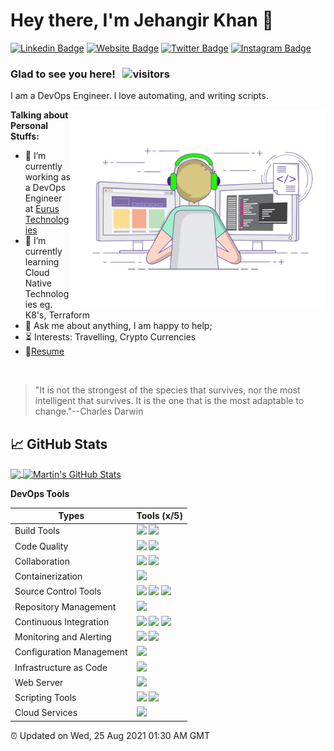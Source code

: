 # Hey there, I'm Jehangir Khan 👋

[![Linkedin Badge](https://img.shields.io/badge/-LinkedIn-0e76a8?style=flat-square&logo=Linkedin&logoColor=white)](https://linkedin.com/in/ijehangirkhan)
[![Website Badge](https://img.shields.io/badge/Website-3b5998?style=flat-square&logo=google-chrome&logoColor=white)](https://jehangirkhan.me)
[![Twitter Badge](https://img.shields.io/badge/-Twitter-00acee?style=flat-square&logo=Twitter&logoColor=white)](https://twitter.com/ijehangirkhan)
[![Instagram Badge](https://img.shields.io/badge/-Instagram-e4405f?style=flat-square&logo=Instagram&logoColor=white)](https://instagram.com/ijehangirkhan)

### Glad to see you here! &nbsp; ![visitors](https://visitor-badge.glitch.me/badge?page_id=ijehangirkhan.ijehangirkhan)

I am a DevOps Engineer. I love automating, and writing scripts.

<img align="right" alt="GIF" src="https://github.com/ijehangirkhan/ijehangirkhan/blob/main/coding.gif?raw=true" width="408" height="318" />

**Talking about Personal Stuffs:**

- 🏢 I’m currently working as a DevOps Engineer at [Eurus Technologies](https://www.eurustechnologies.com/)
- 🌱 I’m currently learning Cloud Native Technologies eg. K8's, Terraform
- 💬 Ask me about anything, I am happy to help;
- ⏳ Interests: Travelling, Crypto Currencies
- 📝[Resume](https://www.jehangirkhan.me)

</br>

> "It is not the strongest of the species that survives, nor the most intelligent that survives. It is the one that is the most adaptable to change."--Charles Darwin

## &#x1f4c8; GitHub Stats

<a href="https://github.com/ijehangirkhan/ijehangirkhan">
  <img align="center" src="https://github-readme-stats.vercel.app/api/top-langs/?username=ijehangirkhan&hide=java,html,tex&title_color=ffffff&text_color=c9cacc&icon_color=2bbc8a&bg_color=1d1f21&langs_count=3" />
</a>
<a href="https://github.com/ijehangirkhan/ijehangirkhan">
  <img align="center" src="https://github-readme-stats.vercel.app/api?username=ijehangirkhan&show_icons=true&line_height=27&count_private=true&title_color=ffffff&text_color=c9cacc&icon_color=2bbc8a&bg_color=1d1f21" alt="Martin's GitHub Stats" />
</a>   

**DevOps Tools**

|Types                         |Tools (x/5)                                                                                                                                                                                                          |
|------------------------------|---------------------------------------------------------------------------------------------------------------------------------------------------------------------------------------------------------------------|
|Build Tools                   |![](https://img.shields.io/badge/Maven-3-9400D3?labelColor=7D898B) ![](https://img.shields.io/badge/npm-3-9400D3?labelColor=7D898B)                                                                                  |
|Code Quality                  |![](https://img.shields.io/badge/Sonarqube-4-orange?labelColor=7D898B) ![](https://img.shields.io/badge/Jacoco-1-blue?labelColor=7D898B)                                                                             |
|Collaboration                 |![](https://img.shields.io/badge/JIRA-3-9400D3?labelColor=7D898B) ![](https://img.shields.io/badge/Confluence-3-9400D3?labelColor=7D898B)                                                                            |
|Containerization              |![](https://img.shields.io/badge/Docker-3-9400D3?labelColor=7D898B)                                                                                                                                                  |
|Source Control Tools          |![](https://img.shields.io/badge/GIT-3-9400D3?labelColor=7D898B) ![](https://img.shields.io/badge/Gitlab-3-9400D3?labelColor=7D898B) ![](https://img.shields.io/badge/Github-3-9400D3?labelColor=7D898B)             |
|Repository Management         |![](https://img.shields.io/badge/Nexus-3-9400D3?labelColor=7D898B)                                                                                                                                                   |
|Continuous Integration        |![](https://img.shields.io/badge/Jenkins-3-9400D3?labelColor=7D898B) ![](https://img.shields.io/badge/Gitlab%20CI-2-green?labelColor=7D898B) ![](https://img.shields.io/badge/Github%20CI-1-blue?labelColor=7D898B)  |
|Monitoring and Alerting       |![](https://img.shields.io/badge/ELK-4-orange?labelColor=7D898B) ![](https://img.shields.io/badge/Grafana-3-9400D3?labelColor=7D898B)             |
|Configuration Management      |![](https://img.shields.io/badge/Ansible-3-9400D3?labelColor=7D898B)                                                                                                                                                 |
|Infrastructure as Code        |![](https://img.shields.io/badge/Terraform-3-9400D3?labelColor=7D898B)                                                                                                                                               |
|Web Server                    |![](https://img.shields.io/badge/Nginx-2-green?labelColor=7D898B)                                                                                                                                                    |
|Scripting Tools               |![](https://img.shields.io/badge/Bash-3-9400D3?labelColor=7D898B) ![](https://img.shields.io/badge/Python-3-9400D3?labelColor=7D898B)                                                                                  |
|Cloud Services                |![](https://img.shields.io/badge/AWS-3-9400D3?labelColor=7D898B)                                                                                                                                                      |

⏰ Updated on Wed, 25 Aug 2021 01:30 AM GMT
